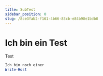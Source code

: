 ```yaml
---
title: SubTest
sidebar_position: 0
slug: /8ce3fab2-f161-4b66-83cb-e84b98e1bdb0
---
```




# Ich bin ein Test


Test


```powershell
Ich bin noch einer
Write-Host
```

